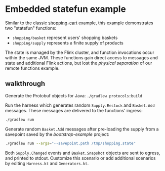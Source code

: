 # Embedded statefun example

Similar to the classic [shopping-cart](https://github.com/apache/flink-statefun-playground/tree/main/java/shopping-cart) example, this example demonstrates two "statefun" functions:
- `shopping/basket` represent users' shopping baskets
- `shopping/supply` represents a finite supply of products

The state is managed by the Flink cluster, and function invocations occur within the same JVM. These functions gain direct access to messages and state and additional Flink actions, but lost the _physical separation_ of our remote functions example.

## walkthrough

Generate the Protobuf objects for Java: `./gradlew protocols:build`

Run the harness which generates random `Supply.Restock` and `Basket.Add` messages. These messages are delivered to the functions' ingress:

```sh
./gradlew run
```

Generate random `Basket.Add` messages after pre-loading the supply from a savepoint saved by the _bootstrap-example_ project:

```sh
./gradlew run --args="--savepoint.path /tmp/shopping.state"
```

Both `Supply.Changed` events and `Basket.Snapshot` objects are sent to egress, and printed to stdout. Customize this scenario or add additional scenarios by editing `Harness.kt` and `Generators.kt`.


